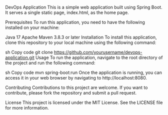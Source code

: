 DevOps Application
This is a simple web application built using Spring Boot. It serves a single static page, index.html, as the home page.

Prerequisites
To run this application, you need to have the following installed on your machine:

Java 17
Apache Maven 3.8.3 or later
Installation
To install this application, clone this repository to your local machine using the following command:

sh
Copy code
git clone https://github.com/yourusername/devops-application.git
Usage
To run the application, navigate to the root directory of the project and run the following command:

sh
Copy code
mvn spring-boot:run
Once the application is running, you can access it in your web browser by navigating to http://localhost:8080.

Contributing
Contributions to this project are welcome. If you want to contribute, please fork the repository and submit a pull request.

License
This project is licensed under the MIT License. See the LICENSE file for more information.